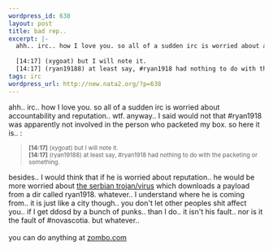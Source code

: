```yaml
--- 
wordpress_id: 638
layout: post
title: bad rep..
excerpt: |-
  ahh.. irc.. how I love you. so all of a sudden irc is worried about accountability and reputation.. wtf. anyway.. I said would not that #ryan1918 was apparently not involved in the person who packeted my box. so here it is.. :
  
  [14:17] (xygoat) but I will note it. 
  [14:17] (ryan19188) at least say, #ryan1918 had nothing to do with the packeting or somethin...
tags: irc
wordpress_url: http://new.nata2.org/?p=638
---
```

ahh.. irc.. how I love you. so all of a sudden irc is worried about accountability and reputation.. wtf. anyway.. I said would not that #ryan1918 was apparently not involved in the person who packeted my box. so here it is.. :
<blockquote><small>
<b>[14:17]</b> (xygoat) but I will note it. <br/>
<b>[14:17]</b> (ryan19188) at least say, #ryan1918 had nothing to do with the packeting or something. 
</small></blockquote>

besides.. I would think that if he is worried about reputation.. he would be more worried about <a href="http://www.canada-av.com/sensible/home.nsf/0/f3f9be5f5d19cfea85256903005dd935?OpenDocument">the serbian trojan/virus</a> which downloads a payload from a dir called ryan1918. whatever.. I understand where he is coming from.. it is just like a city though.. you don't let other peoples shit affect you.. if I get ddosd by a bunch of punks.. than I do.. it isn't his fault.. nor is it the fault of #novascotia. but whatever.. <br/><br/>
you can do anything at <a href="http://www.zombo.com">zombo.com</a>

 
